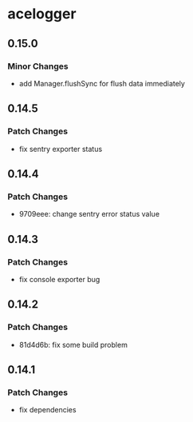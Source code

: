 # acelogger

## 0.15.0

### Minor Changes

- add Manager.flushSync for flush data immediately

## 0.14.5

### Patch Changes

- fix sentry exporter status

## 0.14.4

### Patch Changes

- 9709eee: change sentry error status value

## 0.14.3

### Patch Changes

- fix console exporter bug

## 0.14.2

### Patch Changes

- 81d4d6b: fix some build problem

## 0.14.1

### Patch Changes

- fix dependencies
